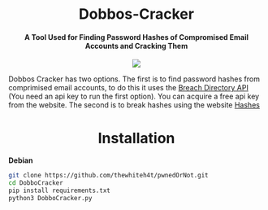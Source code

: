 <h1 align="center">Dobbos-Cracker</h1>

<h4 align="center">A Tool Used for Finding Password Hashes of Compromised Email Accounts and Cracking Them</h4>

<p align="center"><img src="https://imgur.com/QWTSmxr.jpg"></p>

Dobbos Cracker has two options. The first is to find password hashes from comprimised email accounts, to do this it uses the [Breach Directory API](https://rapidapi.com/rohan-patra/api/breachdirectory) (You need an api key to run the first option). You can acquire a free api key from the website. The second is to break hashes using the website [Hashes](https://hashes.com/en/decrypt/hash)

<h1 align="center">Installation</h1>

**Debian**

```bash
git clone https://github.com/thewhiteh4t/pwnedOrNot.git
cd DobboCracker
pip install requirements.txt
python3 DobboCracker.py
